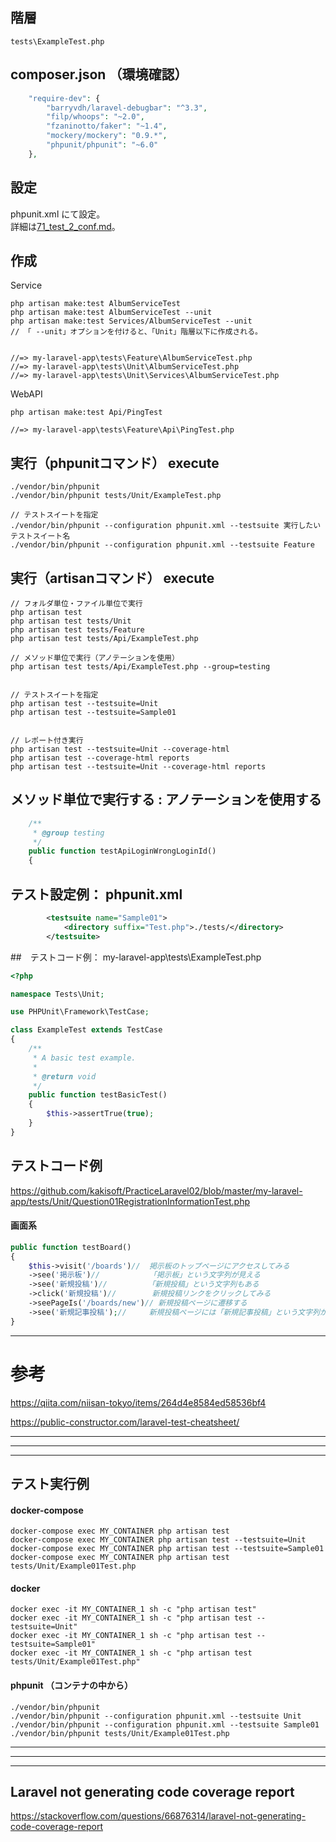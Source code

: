 ## 階層
```
tests\ExampleTest.php
```

## composer.json  （環境確認）
```php
    "require-dev": {
        "barryvdh/laravel-debugbar": "^3.3",
        "filp/whoops": "~2.0",
        "fzaninotto/faker": "~1.4",
        "mockery/mockery": "0.9.*",
        "phpunit/phpunit": "~6.0"
    },
```

## 設定
phpunit.xml にて設定。  
詳細は[71_test_2_conf.md](./71_test_2_conf.md)。


## 作成
Service
```
php artisan make:test AlbumServiceTest
php artisan make:test AlbumServiceTest --unit
php artisan make:test Services/AlbumServiceTest --unit
// 「 --unit」オプションを付けると、「Unit」階層以下に作成される。


//=> my-laravel-app\tests\Feature\AlbumServiceTest.php
//=> my-laravel-app\tests\Unit\AlbumServiceTest.php
//=> my-laravel-app\tests\Unit\Services\AlbumServiceTest.php
```

WebAPI
```
php artisan make:test Api/PingTest

//=> my-laravel-app\tests\Feature\Api\PingTest.php
```


## 実行（phpunitコマンド） execute
```
./vendor/bin/phpunit
./vendor/bin/phpunit tests/Unit/ExampleTest.php

// テストスイートを指定
./vendor/bin/phpunit --configuration phpunit.xml --testsuite 実行したいテストスイート名
./vendor/bin/phpunit --configuration phpunit.xml --testsuite Feature
```

## 実行（artisanコマンド） execute
```
// フォルダ単位・ファイル単位で実行
php artisan test
php artisan test tests/Unit
php artisan test tests/Feature
php artisan test tests/Api/ExampleTest.php

// メソッド単位で実行（アノテーションを使用）
php artisan test tests/Api/ExampleTest.php --group=testing


// テストスイートを指定
php artisan test --testsuite=Unit
php artisan test --testsuite=Sample01


// レポート付き実行
php artisan test --testsuite=Unit --coverage-html
php artisan test --coverage-html reports
php artisan test --testsuite=Unit --coverage-html reports
```

## メソッド単位で実行する : アノテーションを使用する
```php
    /**
     * @group testing
     */
    public function testApiLoginWrongLoginId()
    {
```

## テスト設定例： phpunit.xml
```xml
        <testsuite name="Sample01">
            <directory suffix="Test.php">./tests/</directory>
        </testsuite>
```


##　テストコード例： my-laravel-app\tests\ExampleTest.php
``` php
<?php

namespace Tests\Unit;

use PHPUnit\Framework\TestCase;

class ExampleTest extends TestCase
{
    /**
     * A basic test example.
     *
     * @return void
     */
    public function testBasicTest()
    {
        $this->assertTrue(true);
    }
}
```

## テストコード例
https://github.com/kakisoft/PracticeLaravel02/blob/master/my-laravel-app/tests/Unit/Question01RegistrationInformationTest.php  



#### 画面系
```php
public function testBoard()
{
    $this->visit('/boards')//  掲示板のトップページにアクセスしてみる
    ->see('掲示板')//           「掲示板」という文字列が見える
    ->see('新規投稿')//         「新規投稿」という文字列もある
    ->click('新規投稿')//        新規投稿リンクをクリックしてみる
    ->seePageIs('/boards/new')// 新規投稿ページに遷移する
    ->see('新規記事投稿');//     新規投稿ページには「新規記事投稿」という文字列がある
}
```

______________________________________________________________________________________________________
# 参考
https://qiita.com/niisan-tokyo/items/264d4e8584ed58536bf4  

https://public-constructor.com/laravel-test-cheatsheet/  


______________________________________________________________________________________________________
______________________________________________________________________________________________________
______________________________________________________________________________________________________
## テスト実行例

#### docker-compose
```
docker-compose exec MY_CONTAINER php artisan test
docker-compose exec MY_CONTAINER php artisan test --testsuite=Unit
docker-compose exec MY_CONTAINER php artisan test --testsuite=Sample01
docker-compose exec MY_CONTAINER php artisan test tests/Unit/Example01Test.php
```

#### docker
```
docker exec -it MY_CONTAINER_1 sh -c "php artisan test"
docker exec -it MY_CONTAINER_1 sh -c "php artisan test --testsuite=Unit"
docker exec -it MY_CONTAINER_1 sh -c "php artisan test --testsuite=Sample01"
docker exec -it MY_CONTAINER_1 sh -c "php artisan test tests/Unit/Example01Test.php"
```

#### phpunit （コンテナの中から）
```
./vendor/bin/phpunit
./vendor/bin/phpunit --configuration phpunit.xml --testsuite Unit
./vendor/bin/phpunit --configuration phpunit.xml --testsuite Sample01
./vendor/bin/phpunit tests/Unit/Example01Test.php
```


______________________________________________________________________________________________________
______________________________________________________________________________________________________
______________________________________________________________________________________________________

## Laravel not generating code coverage report
https://stackoverflow.com/questions/66876314/laravel-not-generating-code-coverage-report




